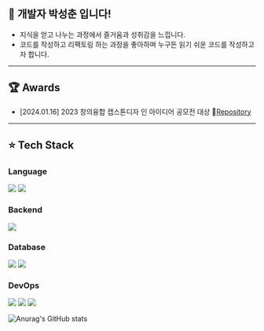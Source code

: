 ## 🌱 개발자 박성춘 입니다!
- 지식을 얻고 나누는 과정에서 즐거움과 성취감을 느낍니다. 
- 코드를 작성하고 리팩토링 하는 과정을 좋아하며 누구든 읽기 쉬운 코드를 작성하고자 합니다.
---
## 🏆 Awards
- [2024.01.16] 2023 창의융합 캡스톤디자 인 아이디어 공모전 대상   🔗[Repository](https://github.com/SungchoonPark/fx-capstone)
---
## ⭐️ Tech Stack
### Language
<img src="https://img.shields.io/badge/java-007396?style=for-the-badge&logo=OpenJDK&logoColor=white"> <img src="https://img.shields.io/badge/JavaScript-F7DF1E?style=for-the-badge&logo=JavaScript&logoColor=white">

### Backend
<img src="https://img.shields.io/badge/springboot-6DB33F?style=for-the-badge&logo=springboot&logoColor=white">

### Database
<img src="https://img.shields.io/badge/mysql-4479A1?style=for-the-badge&logo=mysql&logoColor=white"> <img src="https://img.shields.io/badge/Redis-DC382D?style=for-the-badge&logo=Redis&logoColor=white"> 

### DevOps
<img src="https://img.shields.io/badge/docker-%230db7ed.svg?style=for-the-badge&logo=docker&logoColor=white"> <img src="https://img.shields.io/badge/Amazon%20EC2-FF9900?style=for-the-badge&logo=Amazon%20EC2&logoColor=white"> <img src="https://img.shields.io/badge/Amazon%20S3-569A31?style=for-the-badge&logo=Amazon%20S3&logoColor=white">



![Anurag's GitHub stats](https://github-readme-stats.vercel.app/api?username=SungchoonPark&show_icons=true&theme=dark)
